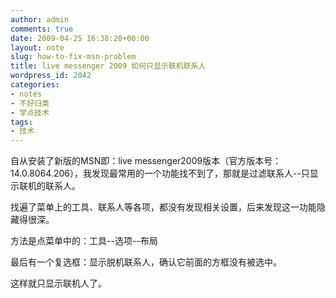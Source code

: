 ```yaml
---
author: admin
comments: true
date: 2009-04-25 16:38:20+00:00
layout: note
slug: how-to-fix-msn-problem
title: live messenger 2009 如何只显示联机联系人
wordpress_id: 2042
categories:
- notes
- 不好归类
- 学点技术
tags:
- 技术
---
```


自从安装了新版的MSN即：live messenger2009版本（官方版本号：14.0.8064.206），我发现最常用的一个功能找不到了，那就是过滤联系人--只显示联机的联系人。

找遍了菜单上的工具、联系人等各项，都没有发现相关设置，后来发现这一功能隐藏得很深。

方法是点菜单中的：工具--选项--布局

最后有一个复选框：显示脱机联系人，确认它前面的方框没有被选中。

这样就只显示联机人了。
